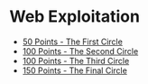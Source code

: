# Web Exploitation

- [50 Points - The First Circle](050_the_first_circle.md)
- [100 Points - The Second Circle](100_the_second_circle.md)
- [100 Points - The Third Circle](100_the_third_circle.md)
- [150 Points - The Final Circle](150_the_final_circle.md)
